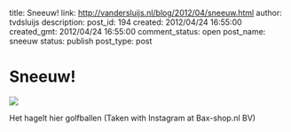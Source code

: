 title: Sneeuw!
link: http://vandersluijs.nl/blog/2012/04/sneeuw.html
author: tvdsluijs
description: 
post_id: 194
created: 2012/04/24 16:55:00
created_gmt: 2012/04/24 16:55:00
comment_status: open
post_name: sneeuw
status: publish
post_type: post

# Sneeuw!

![](/wp-content/uploads/2012/04/tumblr_m2zlc1vbOK1rpqrb1o1_1280-300x300.jpg)

Het hagelt hier golfballen (Taken with Instagram at Bax-shop.nl BV)